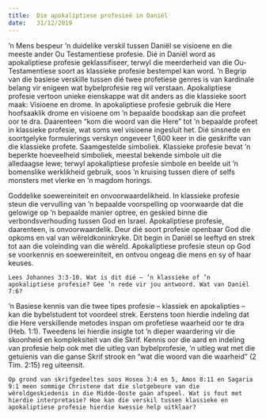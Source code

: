 ```yaml
---
title:  Die apokaliptiese profesieë in Daniël
date:   31/12/2019
---
```


’n Mens bespeur ’n duidelike verskil tussen Daniël se visioene en die meeste ander Ou Testamentiese profesie. Dié in Daniël word as apokaliptiese profesie geklassifiseer, terwyl die meerderheid van die Ou-Testamentiese soort as klassieke profesie bestempel kan word. ’n Begrip van die basiese verskille tussen dié twee profetiese genres is van kardinale belang vir enigeen wat bybelprofesie reg wil verstaan. Apokaliptiese profesie vertoon unieke eienskappe wat dit anders as die klassieke soort maak: Visioene en drome. In apokaliptiese profesie gebruik die Here hoofsaaklik drome en visioene om ’n bepaalde boodskap aan die profeet oor te dra. Daarenteen “kom die woord van die Here” tot ’n bepaalde profeet in klassieke profesie, wat soms wel visioene ingesluit het. Dié sinsnede en soortgelyke formulerings verskyn ongeveer 1,600 keer in die geskrifte van die klassieke profete. Saamgestelde simboliek. Klassieke profesie bevat ’n beperkte hoeveelheid simboliek, meestal bekende simbole uit die alledaagse lewe; terwyl apokaliptiese profesie simbole en beelde uit ’n bomenslike werklikheid gebruik, soos ’n kruising tussen diere of selfs monsters met vlerke en ’n magdom horings. 

Goddelike soewereiniteit en onvoorwaardelikheid. In klassieke profesie steun die vervulling van ’n bepaalde voorspelling op voorwaarde dat die gelowige op ’n bepaalde manier optree, en geskied binne die verbondsverhouding tussen God en Israel. Apokaliptiese profesie, daarenteen, is onvoorwaardelik. Deur dié soort profesie openbaar God die opkoms en val van wêreldkoninkryke. Dit begin in Daniël se leeftyd en strek tot aan die voleinding van die wêreld. Apokaliptiese profesie steun op God se voorkennis en soewereiniteit, en ontvou ongeag die mens en sy of haar keuses. 

`Lees Johannes 3:3-10. Wat is dit dié – ’n klassieke of ’n apokaliptiese profesie? Gee ’n rede vir jou antwoord. Wat van Daniël 7:6?` 

’n Basiese kennis van die twee tipes profesie – klassiek en apokalipties – kan die bybelstudent tot voordeel strek. Eerstens toon hierdie indeling dat die Here verskillende metodes inspan om profetiese waarheid oor te dra (Heb. 1:1). Tweedens lei hierdie insigte tot ’n dieper waardering vir die skoonheid en kompleksiteit van die Skrif. Kennis oor die aard en indeling van profesie help ook met die uitleg van bybelprofesie, ’n uitleg wat met die getuienis van die ganse Skrif strook en “wat die woord van die waarheid” (2 Tim. 2:15) reg uiteensit. 

`Op grond van skrifgedeeltes soos Hosea 3:4 en 5, Amos 8:11 en Sagaria 9:1 meen sommige Christene dat die slotgebeure van die wêreldgeskiedenis in die Midde-Ooste gaan afspeel. Wat is fout met hierdie interpretasie? Hoe kan die verskil tussen klassieke en apokaliptiese profesie hierdie kwessie help uitklaar?`